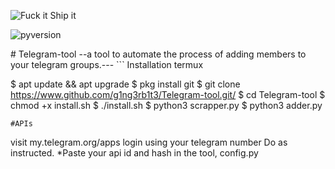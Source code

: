 <p align="left">
  <a><img title="Fuck it Ship it"src="https://forthebadge.com/images/featured/featured-fuck-it-ship-it.svg" ></a>
 </p>
<p align="centre">
  <a><img title="pyversion"src="https://img.shields.io/badge/Python%20version-3+-f39f37"></a>
</p>
# Telegram-tool
--a tool to automate the process of adding members to your telegram groups.---
```
Installation termux

$ apt update && apt upgrade
$ pkg install git
$ git clone https://www.github.com/g1ng3rb1t3/Telegram-tool.git/
$ cd Telegram-tool
$ chmod +x install.sh
$ ./install.sh
$ python3 scrapper.py
$ python3 adder.py
```
#APIs
```
visit my.telegram.org/apps
login using your telegram number
Do as instructed. 
*Paste your api id and hash in the tool, config.py
```
